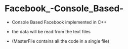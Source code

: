# Facebook_-Console_Based-
- Console Based Facebook implemented in C++
- the data will be read from the text files

- (MasterFile contains all the code in a single file)
